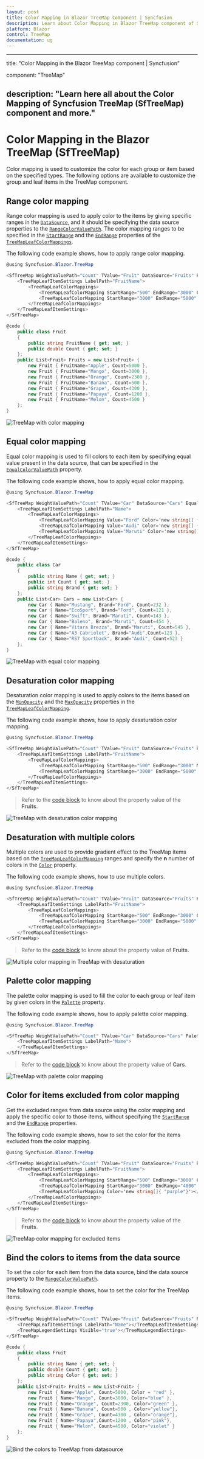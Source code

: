 ```yaml
---
layout: post
title: Color Mapping in Blazor TreeMap Component | Syncfusion 
description: Learn about Color Mapping in Blazor TreeMap component of Syncfusion, and more details.
platform: Blazor
control: TreeMap
documentation: ug
---
```


---
title: "Color Mapping in the Blazor TreeMap component | Syncfusion"

component: "TreeMap"

description: "Learn here all about the Color Mapping of Syncfusion TreeMap (SfTreeMap) component and more."
---

# Color Mapping in the Blazor TreeMap (SfTreeMap)

Color mapping is used to customize the color for each group or item based on the specified types. The following options are available to customize the group and leaf items in the TreeMap component.

## Range color mapping

Range color mapping is used to apply color to the items by giving specific ranges in the [`DataSource`](https://help.syncfusion.com/cr/blazor/Syncfusion.Blazor.TreeMap.SfTreeMap-1.html#Syncfusion_Blazor_TreeMap_SfTreeMap_1_DataSource), and it should be specifying the data source properties to the [`RangeColorValuePath`](https://help.syncfusion.com/cr/blazor/Syncfusion.Blazor.TreeMap.SfTreeMap-1.html#Syncfusion_Blazor_TreeMap_SfTreeMap_1_RangeColorValuePath). The color mapping ranges to be specified in the [`StartRange`](https://help.syncfusion.com/cr/blazor/Syncfusion.Blazor.TreeMap.ColorMapping.html#Syncfusion_Blazor_TreeMap_ColorMapping_StartRange) and the [`EndRange`](https://help.syncfusion.com/cr/blazor/Syncfusion.Blazor.TreeMap.ColorMapping.html#Syncfusion_Blazor_TreeMap_ColorMapping_EndRange) properties of the [`TreeMapLeafColorMappings`](https://help.syncfusion.com/cr/blazor/Syncfusion.Blazor.TreeMap.TreeMapLeafColorMapping.html).

The following code example shows, how to apply range color mapping.

```csharp
@using Syncfusion.Blazor.TreeMap

<SfTreeMap WeightValuePath="Count" TValue="Fruit" DataSource="Fruits" RangeColorValuePath="Count">
    <TreeMapLeafItemSettings LabelPath="FruitName">
        <TreeMapLeafColorMappings>
            <TreeMapLeafColorMapping StartRange="500" EndRange="3000" Color='new string[] { "Orange" }'></TreeMapLeafColorMapping>
            <TreeMapLeafColorMapping StartRange="3000" EndRange="5000" Color='new string[] { "Green" }'></TreeMapLeafColorMapping>
        </TreeMapLeafColorMappings>
    </TreeMapLeafItemSettings>
</SfTreeMap>

@code {
    public class Fruit
    {
        public string FruitName { get; set; }
        public double Count { get; set; }
    };
    public List<Fruit> Fruits = new List<Fruit> {
        new Fruit { FruitName="Apple", Count=5000 },
        new Fruit { FruitName="Mango", Count=3000 },
        new Fruit { FruitName="Orange", Count=2300 },
        new Fruit { FruitName="Banana", Count=500 },
        new Fruit { FruitName="Grape", Count=4300 },
        new Fruit { FruitName="Papaya", Count=1200 },
        new Fruit { FruitName="Melon", Count=4500 }
    };
}
```

![TreeMap with color mapping](images/Colormapping/Range.png)

## Equal color mapping

Equal color mapping is used to fill colors to each item by specifying equal value present in the data source, that can be specified in the [`EqualColorValuePath`](https://help.syncfusion.com/cr/blazor/Syncfusion.Blazor.TreeMap.SfTreeMap-1.html#Syncfusion_Blazor_TreeMap_SfTreeMap_1_EqualColorValuePath) property.

The following code example shows, how to apply equal color mapping.

```csharp
@using Syncfusion.Blazor.TreeMap

<SfTreeMap WeightValuePath="Count" TValue="Car" DataSource="Cars" EqualColorValuePath="Brand">
    <TreeMapLeafItemSettings LabelPath="Name">
        <TreeMapLeafColorMappings>
            <TreeMapLeafColorMapping Value="Ford" Color='new string[] { "green" }'></TreeMapLeafColorMapping>
            <TreeMapLeafColorMapping Value="Audi" Color='new string[] { "red" }'></TreeMapLeafColorMapping>
            <TreeMapLeafColorMapping Value="Maruti" Color='new string[] { "orange"}'></TreeMapLeafColorMapping>
        </TreeMapLeafColorMappings>
    </TreeMapLeafItemSettings>
</SfTreeMap>

@code {
    public class Car
    {
        public string Name { get; set; }
        public int Count { get; set; }
        public string Brand { get; set; }
    };
    public List<Car> Cars = new List<Car> {
        new Car { Name="Mustang", Brand="Ford", Count=232 },
        new Car { Name="EcoSport", Brand="Ford", Count=121 },
        new Car { Name="Swift", Brand="Maruti", Count=143 },
        new Car { Name="Baleno", Brand="Maruti", Count=454 },
        new Car { Name="Vitara Brezza", Brand="Maruti", Count=545 },
        new Car { Name="A3 Cabriolet", Brand="Audi",Count=123 },
        new Car { Name="RS7 Sportback", Brand="Audi", Count=523 }
    };
}
```

![TreeMap with equal color mapping](images/Colormapping/EqualColor.png)

## Desaturation color mapping

Desaturation color mapping is used to apply colors to the items based on the [`MinOpacity`](https://help.syncfusion.com/cr/blazor/Syncfusion.Blazor.TreeMap.ColorMapping.html#Syncfusion_Blazor_TreeMap_ColorMapping_MinOpacity) and the [`MaxOpacity`](https://help.syncfusion.com/cr/blazor/Syncfusion.Blazor.TreeMap.ColorMapping.html#Syncfusion_Blazor_TreeMap_ColorMapping_MaxOpacity) properties in the [`TreeMapLeafColorMapping`](https://help.syncfusion.com/cr/blazor/Syncfusion.Blazor.TreeMap.TreeMapLeafColorMapping.html).

The following code example shows, how to apply desaturation color mapping.

```csharp
@using Syncfusion.Blazor.TreeMap

<SfTreeMap WeightValuePath="Count" TValue="Fruit" DataSource="Fruits" RangeColorValuePath="Count">
    <TreeMapLeafItemSettings LabelPath="FruitName">
        <TreeMapLeafColorMappings>
            <TreeMapLeafColorMapping StartRange="500" EndRange="3000" MinOpacity="0.2" MaxOpacity="0.5" Color='new string[] { "Orange"}'></TreeMapLeafColorMapping>
            <TreeMapLeafColorMapping StartRange="3000" EndRange="5000" MinOpacity="0.5" MaxOpacity="0.8" Color='new string[] { "Green"}'></TreeMapLeafColorMapping>
        </TreeMapLeafColorMappings>
    </TreeMapLeafItemSettings>
</SfTreeMap>
```

> Refer to the [code block](#range-color-mapping) to know about the property value of the **Fruits**.

![TreeMap with desaturation color mapping](images/Colormapping/Desaturation.png)

## Desaturation with multiple colors

Multiple colors are used to provide gradient effect to the TreeMap items based on the [`TreeMapLeafColorMapping`](https://help.syncfusion.com/cr/blazor/Syncfusion.Blazor.TreeMap.TreeMapLeafColorMapping.html) ranges and specify the **n** number of colors in the [`Color`](https://help.syncfusion.com/cr/blazor/Syncfusion.Blazor.TreeMap.TreeMapLeafItemSettings.html#Syncfusion_Blazor_TreeMap_TreeMapLeafItemSettings_ColorMapping) property.

The following code example shows, how to use multiple colors.

```csharp
@using Syncfusion.Blazor.TreeMap

<SfTreeMap WeightValuePath="Count" TValue="Fruit" DataSource="Fruits" RangeColorValuePath="Count">
    <TreeMapLeafItemSettings LabelPath="FruitName">
        <TreeMapLeafColorMappings>
            <TreeMapLeafColorMapping StartRange="500" EndRange="3000" Color='new string[]{ "orange", "pink" }'></TreeMapLeafColorMapping>
            <TreeMapLeafColorMapping StartRange="3000" EndRange="5000" Color='new string[]{ "green", "red", "blue" }'></TreeMapLeafColorMapping>
        </TreeMapLeafColorMappings>
    </TreeMapLeafItemSettings>
</SfTreeMap>
```

> Refer to the [code block](#range-color-mapping) to know about the property value of **Fruits**.

![Multiple color mapping in TreeMap with desaturation](images/Colormapping/DesaturationwithMultiplecolor.png)

## Palette color mapping

The palette color mapping is used to fill the color to each group or leaf item by given colors in the [`Palette`](https://help.syncfusion.com/cr/blazor/Syncfusion.Blazor.TreeMap.SfTreeMap-1.html#Syncfusion_Blazor_TreeMap_SfTreeMap_1_Palette) property.

The following code example shows, how to apply palette color mapping.

```csharp
@using Syncfusion.Blazor.TreeMap

<SfTreeMap WeightValuePath="Count" TValue="Car" DataSource="Cars" Palette='new string[] { "red", "green" }'>
    <TreeMapLeafItemSettings LabelPath="Name">
    </TreeMapLeafItemSettings>
</SfTreeMap>
```

> Refer to the [code block](#equal-color-mapping) to know about the property value of **Cars**.

![TreeMap with palette color mapping](images/Colormapping/Palette.png)

## Color for items excluded from color mapping

Get the excluded ranges from data source using the color mapping and apply the specific color to those items, without specifying the [`StartRange`](https://help.syncfusion.com/cr/blazor/Syncfusion.Blazor.TreeMap.ColorMapping.html#Syncfusion_Blazor_TreeMap_ColorMapping_StartRange) and the [`EndRange`](https://help.syncfusion.com/cr/blazor/Syncfusion.Blazor.TreeMap.ColorMapping.html#Syncfusion_Blazor_TreeMap_ColorMapping_EndRange) properties.

The following code example shows, how to set the color for the items excluded from the color mapping.

```csharp
@using Syncfusion.Blazor.TreeMap

<SfTreeMap WeightValuePath="Count" TValue="Fruit" DataSource="Fruits" RangeColorValuePath="Count">
    <TreeMapLeafItemSettings LabelPath="FruitName">
        <TreeMapLeafColorMappings>
            <TreeMapLeafColorMapping StartRange="500" EndRange="3000" Color='new string[] { "Orange" }'></TreeMapLeafColorMapping>
            <TreeMapLeafColorMapping StartRange="3000" EndRange="4000" Color='new string[]{ "Green"}'></TreeMapLeafColorMapping>
            <TreeMapLeafColorMapping Color='new string[]{ "purple"}'></TreeMapLeafColorMapping>
        </TreeMapLeafColorMappings>
    </TreeMapLeafItemSettings>
</SfTreeMap>
```

> Refer to the [code block](#range-color-mapping) to know about the property value of the **Fruits**.

![TreeMap color mapping for excluded items](images/Colormapping/ExcludeItem.png)

## Bind the colors to items from the data source

To set the color for each item from the data source, bind the data source property to the [`RangeColorValuePath`](https://help.syncfusion.com/cr/blazor/Syncfusion.Blazor.TreeMap.SfTreeMap-1.html#Syncfusion_Blazor_TreeMap_SfTreeMap_1_RangeColorValuePath).

The following code example shows, how to set the color for the TreeMap items.

```csharp
@using Syncfusion.Blazor.TreeMap

<SfTreeMap WeightValuePath="Count" TValue="Fruit" DataSource="Fruits" RangeColorValuePath="Count" ColorValuePath="Color">
    <TreeMapLeafItemSettings LabelPath="Name"></TreeMapLeafItemSettings>
    <TreeMapLegendSettings Visible="true"></TreeMapLegendSettings>
</SfTreeMap>

@code {
    public class Fruit
    {
        public string Name { get; set; }
        public double Count { get; set; }
        public string Color { get; set; }
    };
    public List<Fruit> Fruits = new List<Fruit> {
        new Fruit { Name="Apple", Count=5000, Color = "red" },
        new Fruit { Name="Mango", Count=3000, Color="blue" },
        new Fruit { Name="Orange", Count=2300, Color="green" },
        new Fruit { Name="Banana", Count=500 , Color="yellow"},
        new Fruit { Name="Grape", Count=4300 , Color="orange"},
        new Fruit { Name="Papaya",Count=1200 , Color="pink"},
        new Fruit { Name="Melon", Count=4500, Color="violet" }
    };
}
```

![Bind the colors to TreeMap from datasource](images/Colormapping/ColorDS.png)
